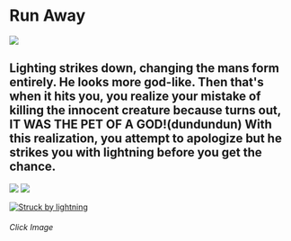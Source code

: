 # Run Away
![](https://pa1.narvii.com/6619/cc7e5472eadbc21beb106a255641ec3ba1b775eb_hq.gif)
## Lighting strikes down, changing the mans form entirely. He looks more god-like. Then that's when it hits you, you realize your mistake of killing the innocent creature because turns out, IT WAS THE PET OF A GOD!(dundundun) With this realization, you attempt to apologize but he strikes you with lightning before you get the chance.
![](https://media0.giphy.com/media/gb8a9ZBOlU6k0/giphy.gif)
![](https://www.worldhistoryedu.com/wp-content/uploads/2019/10/Zeus.jpg)

<a href="https://github.com/angelinas8744/CYOA/blob/main/begin.md">
<img src="https://st4.depositphotos.com/7761704/24821/v/600/depositphotos_248216946-stock-video-a-videogame-ending-screen-text.jpg" alt="Struck by lightning"> </a>

###### Click Image
